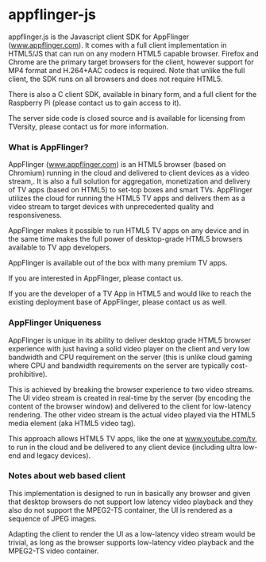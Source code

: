 appflinger-js
=============

appflinger.js is the Javascript client SDK for AppFlinger (www.appflinger.com). It comes with a full client implementation in HTML5/JS that can run on any modern HTML5 capable browser. Firefox and Chrome are the primary target browsers for the client, however support for MP4 format and H.264+AAC codecs is required. Note that unlike the full client, the SDK runs on all browsers and does not require HTML5.

There is also a C client SDK, available in binary form, and a full client for the Raspberry Pi (please contact us to gain access to it). 

The server side code is closed source and is available for licensing from TVersity, please contact us for more information.

### What is AppFlinger?

AppFlinger (www.appflinger.com) is an HTML5 browser (based on Chromium) running in the cloud and delivered to client devices as a video stream,. It is also a full solution for aggregation, monetization and delivery of TV apps (based on HTML5) to set-top boxes and smart TVs. AppFlinger utilizes the cloud for running the HTML5 TV apps and delivers them as a video stream to target devices with unprecedented quality and responsiveness.

AppFlinger makes it possible to run HTML5 TV apps on any device and in the same time makes the full power of desktop-grade HTML5 browsers available to TV app developers.

AppFlinger is available out of the box with many premium TV apps.

If you are interested in AppFlinger, please contact us.

If you are the developer of a TV App in HTML5 and would like to reach the existing deployment base of AppFlinger, please contact us as well.

### AppFlinger Uniqueness

AppFlinger is unique in its ability to deliver desktop grade HTML5 browser experience with just having a solid video player on the client and very low bandwidth and CPU requirement on the server (this is unlike cloud gaming where CPU and bandwidth requirements on the server are typically cost-prohibitive).

This is achieved by breaking the browser experience to two video streams. The UI video stream is created in real-time by the server (by encoding the content of the browser window) and delivered to the client for low-latency rendering. The other video stream is the actual video played via the HTML5 media element (aka HTML5 video tag).

This approach allows HTML5 TV apps, like the one at www.youtube.com/tv, to run in the cloud and be delivered to any client device (including ultra low-end and legacy devices).

### Notes about web based client

This implementation is designed to run in basically any browser and given that desktop browsers do not support low latency video playback and they also do not support the MPEG2-TS container, the UI is rendered as a sequence of JPEG images.

Adapting the client to render the UI as a low-latency video stream would be trivial, as long as the browser supports low-latency video playback and the MPEG2-TS video container.
